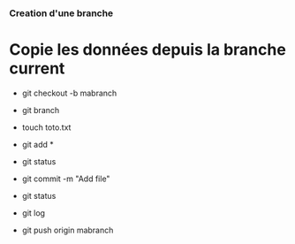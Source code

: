 
### Creation d'une branche

# Copie les données depuis la branche current

* git checkout -b  mabranch

* git branch

* touch  toto.txt

* git add *

* git status

* git  commit -m  "Add file"

* git status

* git log

* git push  origin mabranch

